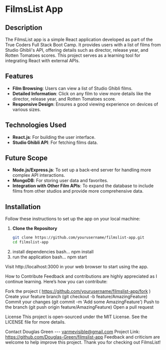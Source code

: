 # FilmsList App

## Description

The FilmsList app is a simple React application developed as part of the True Coders Full Stack Boot Camp. It provides users with a list of films from Studio Ghibli's API, offering details such as director, release year, and Rotten Tomatoes scores. This project serves as a learning tool for integrating React with external APIs.

## Features

- **Film Browsing**: Users can view a list of Studio Ghibli films.
- **Detailed Information**: Click on any film to view more details like the director, release year, and Rotten Tomatoes score.
- **Responsive Design**: Ensures a good viewing experience on devices of various sizes.

## Technologies Used

- **React.js**: For building the user interface.
- **Studio Ghibli API**: For fetching films data.

## Future Scope

- **Node.js/Express.js**: To set up a back-end server for handling more complex API interactions.
- **MongoDB**: For storing user data and favorites.
- **Integration with Other Film APIs**: To expand the database to include films from other studios and provide more comprehensive data.

## Installation

Follow these instructions to set up the app on your local machine:

1. **Clone the Repository**
   ```bash
   git clone https://github.com/yourusername/filmslist-app.git
   cd filmslist-app
2. install dependencies
  bash...   npm install
3. run the application
  bash... npm start

Visit http://localhost:3000 in your web browser to start using the app.


How to Contribute
Feedback and contributions are highly appreciated as I continue learning. Here’s how you can contribute:

Fork the project ( https://github.com/yourusername/filmslist-app/fork )
Create your feature branch (git checkout -b feature/AmazingFeature)
Commit your changes (git commit -m 'Add some AmazingFeature')
Push to the branch (git push origin feature/AmazingFeature)
Open a pull request


License
This project is open-sourced under the MIT License. See the LICENSE file for more details.

Contact
Douglas Green --- varmevisible@gmail.com
Project Link: https://github.com/Douglas-Green/filmslist-app
Feedback and criticism are welcome to help improve this project. Thank you for checking out FilmsList!
